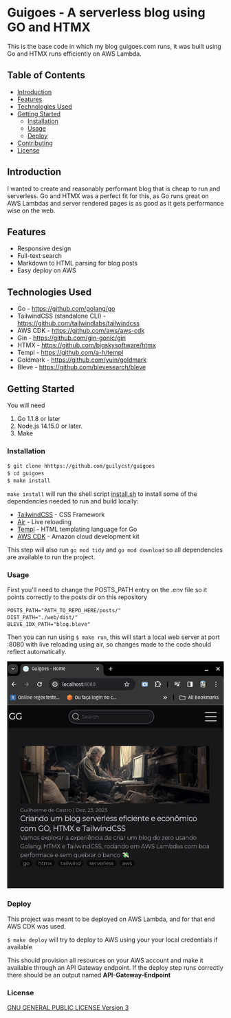 # Guigoes - A serverless blog using GO and HTMX

This is the base code in which my blog guigoes.com runs, it was built using Go and HTMX runs efficiently on AWS Lambda.

## Table of Contents

- [Introduction](#introduction)
- [Features](#features)
- [Technologies Used](#technologies-used)
- [Getting Started](#getting-started)
  - [Installation](#installation)
  - [Usage](#usage)
  - [Deploy](#deploy)
- [Contributing](#contributing)
- [License](#license)

## Introduction

I wanted to create and reasonably performant blog that is cheap to run and serverless. Go and HTMX was a perfect fit for this, as Go runs great on AWS Lambdas and server rendered pages is as good as it gets performance wise on the web.

## Features

- Responsive design
- Full-text search
- Markdown to HTML parsing for blog posts
- Easy deploy on AWS

## Technologies Used

- Go - https://github.com/golang/go
- TailwindCSS (standalone CLI) - https://github.com/tailwindlabs/tailwindcss 
- AWS CDK - https://github.com/aws/aws-cdk
- Gin - https://github.com/gin-gonic/gin
- HTMX - https://github.com/bigskysoftware/htmx
- Templ - https://github.com/a-h/templ
- Goldmark - https://github.com/yuin/goldmark
- Bleve - https://github.com/blevesearch/bleve

## Getting Started

You will need 
1. Go 1.1.8 or later
1. Node.js 14.15.0 or later.
3. Make

### Installation

```bash
$ git clone hhttps://github.com/guilycst/guigoes
$ cd guigoes
$ make install
``````

```make install``` will run the shell script [install.sh](./install.sh) to install some of the dependencies needed to run and build locally:

- [TailwindCSS](https://tailwindcss.com/) - CSS Framework
- [Air](https://github.com/cosmtrek/air) - Live reloading
- [Templ](https://templ.guide/) - HTML templating language for Go
- [AWS CDK](https://docs.aws.amazon.com/cdk/v2/guide/getting_started.html) - Amazon cloud development kit

This step will also run ```go mod tidy``` and ```go mod download``` so all dependencies are available to run the project.

### Usage

First you'll need to change the POSTS_PATH entry on the .env file so it points correctly to the posts dir on this repository

```environment
POSTS_PATH="PATH_TO_REPO_HERE/posts/" 
DIST_PATH="./web/dist/"
BLEVE_IDX_PATH="blog.bleve"
```

Then you can run using ```$ make run```, this will start a local web server at port :8080 with live reloading using air, so changes made to the code should reflect automatically.


![Home page](./docs/home_page.png)

### Deploy

This project was meant to be deployed on AWS Lambda, and for that end AWS CDK was used.

```$ make deploy``` will try to deploy to AWS using your your local credentials if available

This should provision all resources on your AWS account and make it available through an API Gateway endpoint. If the deploy step runs correctly there should be an output named **API-Gateway-Endpoint**

### License
[GNU GENERAL PUBLIC LICENSE Version 3](./LICENSE)

